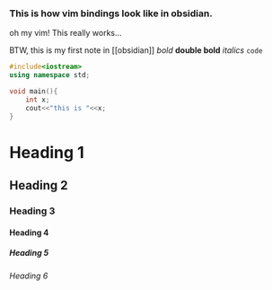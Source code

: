 ### This is how vim bindings look like in obsidian.

oh my vim! This really works...

BTW, this is my first note in [[obsidian]]
*bold*
**double bold**
_italics_
`code`
```cpp
#include<iostream>
using namespace std;

void main(){
	int x;
	cout<<"this is "<<x;
}
```
# Heading 1
## Heading 2
### Heading 3
#### Heading 4
##### Heading 5
###### Heading 6
